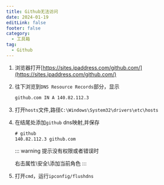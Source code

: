 ```yaml
---
title: Github无法访问
date: 2024-01-19
editLink: false
footer: false
category:
  - 工具箱
tag:
  - Github
---
```



1. 浏览器打开[https://sites.ipaddress.com/github.com/](https://sites.ipaddress.com/github.com/)

2. 往下浏览到`DNS Resource Records`部分，显示

    ```txt
    github.com IN A 140.82.112.3
    ```

3. 打开`hosts`文件,路径`C:\Windows\System32\drivers\etc\hosts`
4. 在结尾处添加`github` dns映射,并保存

    ```txt
    # github
    140.82.112.3 github.com
    ```

    ::: warning
    提示没有权限或者错误时

    右击属性\安全\添加当前角色
    :::

5. 打开`cmd`，运行`ipconfig/flushdns`
